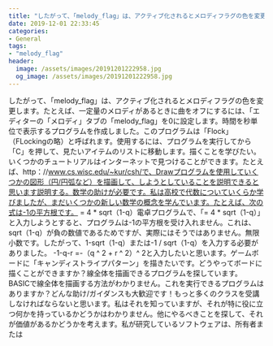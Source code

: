 ```yaml
---
title: "したがって、「melody_flag」は、アクティブ化されるとメロディフラグの色を変更します。"
date: 2019-12-01 22:33:45
categories:
- General
tags:
- "melody_flag"
header:
  image: /assets/images/20191201222958.jpg
  og_image: /assets/images/20191201222958.jpg
---
```


したがって、「melody_flag」は、アクティブ化されるとメロディフラグの色を変更します。たとえば、一定量のメロディがあるときに曲をオフにするには、「エディターの「メロディ」タブの「melody_flag」を0に設定します。時間を秒単位で表示するプログラムを作成しました。このプログラムは「Flock」（FLockingの略）と呼ばれます。使用するには、プログラムを実行してから「C」を押して、見たいアイテムのリストに移動します。描くことを学びたい。いくつかのチュートリアルはインターネットで見つけることができます。たとえば、http：//www.cs.wisc.edu/~kur/csh/で、Drawプログラムを使用していくつかの図形（円/円弧など）を描画して、しようとしていることを説明できると思います説明する。数学の助けが必要です。私は高校で代数についていくらか学びましたが、まだいくつかの新しい数学の概念を学んでいます。たとえば、次の式は-1の平方根です。 = 4 * sqrt（1-q）電卓プログラムで、「= 4 * sqrt（1-q）」と入力しようとすると、プログラムは-1の平方根を受け入れません。これは、sqrt（1-q）が負の数値であるためですが、実際にはそうではありません。無限小数です。したがって、1-sqrt（1-q）または-1 / sqrt（1-q）を入力する必要がありました。 -1-q-r =-（q ^ 2 + r ^ 2）^ 2と入力したいと思います。ゲームボードに「キャンディストライプパターン」を描きたいです。どうやってボードに描くことができますか？線全体を描画できるプログラムを探しています。 BASICで線全体を描画する方法がわかりません。これを実行できるプログラムはありますか？どんな助け/ガイダンスも大歓迎です！もっと多くのクラスを受講しなければならないと思います。私はそれを知っていますが、それが特に役に立つ何かを持っているかどうかはわかりません。他にやるべきことを探して、それが価値があるかどうかを考えます。私が研究しているソフトウェアは、所有者または
